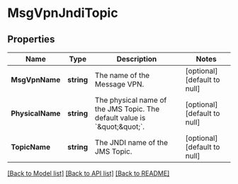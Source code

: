 # MsgVpnJndiTopic

## Properties
Name | Type | Description | Notes
------------ | ------------- | ------------- | -------------
**MsgVpnName** | **string** | The name of the Message VPN. | [optional] [default to null]
**PhysicalName** | **string** | The physical name of the JMS Topic. The default value is &#x60;\&quot;\&quot;&#x60;. | [optional] [default to null]
**TopicName** | **string** | The JNDI name of the JMS Topic. | [optional] [default to null]

[[Back to Model list]](../README.md#documentation-for-models) [[Back to API list]](../README.md#documentation-for-api-endpoints) [[Back to README]](../README.md)

